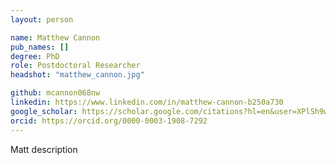 ```yaml
---
layout: person

name: Matthew Cannon
pub_names: []
degree: PhD
role: Postdoctoral Researcher
headshot: "matthew_cannon.jpg"

github: mcannon068nw
linkedin: https://www.linkedin.com/in/matthew-cannon-b250a730
google_scholar: https://scholar.google.com/citations?hl=en&user=XPlSh9wAAAAJ
orcid: https://orcid.org/0000-0003-1908-7292
---
```

Matt description

